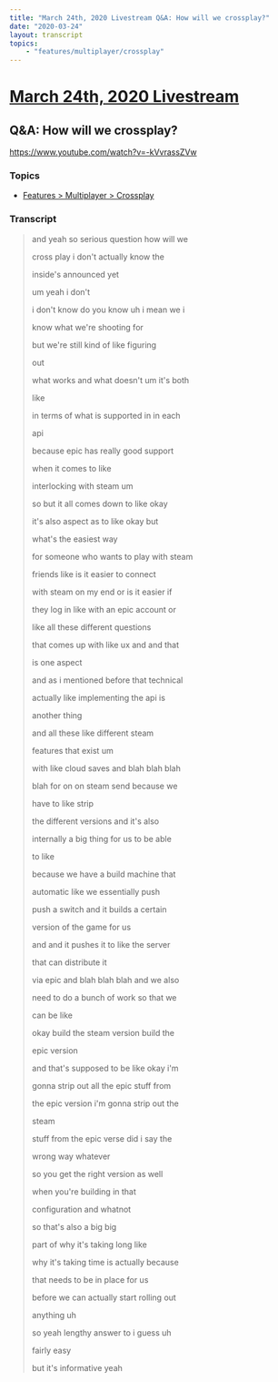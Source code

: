 ```yaml
---
title: "March 24th, 2020 Livestream Q&A: How will we crossplay?"
date: "2020-03-24"
layout: transcript
topics:
    - "features/multiplayer/crossplay"
---
```

# [March 24th, 2020 Livestream](../2020-03-24.md)
## Q&A: How will we crossplay?
https://www.youtube.com/watch?v=-kVvrassZVw

### Topics
* [Features > Multiplayer > Crossplay](../topics/features/multiplayer/crossplay.md)

### Transcript

> and yeah so serious question how will we
>
> cross play i don't actually know the
>
> inside's announced yet
>
> um yeah i don't
>
> i don't know do you know uh i mean we i
>
> know what we're shooting for
>
> but we're still kind of like figuring
>
> out
>
> what works and what doesn't um it's both
>
> like
>
> in terms of what is supported in in each
>
> api
>
> because epic has really good support
>
> when it comes to like
>
> interlocking with steam um
>
> so but it all comes down to like okay
>
> it's also aspect as to like okay but
>
> what's the easiest way
>
> for someone who wants to play with steam
>
> friends like is it easier to connect
>
> with steam on my end or is it easier if
>
> they log in like with an epic account or
>
> like all these different questions
>
> that comes up with like ux and and that
>
> is one aspect
>
> and as i mentioned before that technical
>
> actually like implementing the api is
>
> another thing
>
> and all these like different steam
>
> features that exist um
>
> with like cloud saves and blah blah blah
>
> blah for on on steam send because we
>
> have to like strip
>
> the different versions and it's also
>
> internally a big thing for us to be able
>
> to like
>
> because we have a build machine that
>
> automatic like we essentially push
>
> push a switch and it builds a certain
>
> version of the game for us
>
> and and it pushes it to like the server
>
> that can distribute it
>
> via epic and blah blah blah and we also
>
> need to do a bunch of work so that we
>
> can be like
>
> okay build the steam version build the
>
> epic version
>
> and that's supposed to be like okay i'm
>
> gonna strip out all the epic stuff from
>
> the epic version i'm gonna strip out the
>
> steam
>
> stuff from the epic verse did i say the
>
> wrong way whatever
>
> so you get the right version as well
>
> when you're building in that
>
> configuration and whatnot
>
> so that's also a big big
>
> part of why it's taking long like
>
> why it's taking time is actually because
>
> that needs to be in place for us
>
> before we can actually start rolling out
>
> anything uh
>
> so yeah lengthy answer to i guess uh
>
> fairly easy
>
> but it's informative yeah
